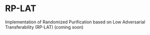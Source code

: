 # RP-LAT

Implementation of Randomized Purification based on Low Adversarial Transferability (RP-LAT) (coming soon)
